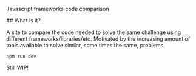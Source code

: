 Javascript frameworks code comparison

## What is it?

A site to compare the code needed to solve the same challenge using different frameworks/libraries/etc. Motivated by the increasing amount of tools available to solve similar, some times the same, problems.

```
npm run dev
```

Still WIP!